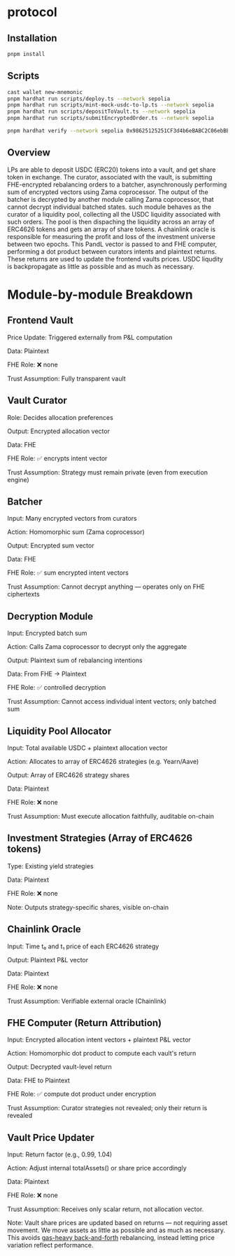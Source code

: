 # protocol

## Installation

```bash
pnpm install
```

## Scripts

```bash
cast wallet new-mnemonic
pnpm hardhat run scripts/deploy.ts --network sepolia
pnpm hardhat run scripts/mint-mock-usdc-to-lp.ts --network sepolia
pnpm hardhat run scripts/depositToVault.ts --network sepolia
pnpm hardhat run scripts/submitEncryptedOrder.ts --network sepolia
```

```bash
pnpm hardhat verify --network sepolia 0x98625125251CF3d4b6eBABC2C06ebBB37B2C957a 0xD4aCA3f915627611172F56D85bc1a1478aeC6427 0xde1F4FeE2886fF17294DCC3fE13033A4dB9B6545 0x0102030405060708090a0b0c0d0e0f101112131415161718191a1b1c1d1e1f20
```


## Overview

LPs are able to deposit USDC (ERC20) tokens into a vault, and get share token in exchange. The curator, associated with the vault, is submitting FHE-encrypted rebalancing orders to a batcher, asynchronously performing sum of encrypted vectors using Zama coprocessor. The output of the batcher is decrypted by another module calling Zama coprocessor, that cannot decrypt individual batched states. such module behaves as the curator of a liquidity pool, collecting all the USDC liquidity associated with such orders. The pool is then dispaching the liquidity across an array of ERC4626 tokens and gets an array of share tokens. A chainlink oracle is responsible for measuring the profit and loss of the investment universe between two epochs. This PandL vector is passed to and FHE computer, performing a dot product between curators intents and plaintext returns. These returns are used to update the frontend vaults prices. USDC liqudity is backpropagate as little as possible and as much as necessary.

# Module-by-module Breakdown

## Frontend Vault

Price Update: Triggered externally from P&L computation

Data: Plaintext

FHE Role: ❌ none

Trust Assumption: Fully transparent vault

## Vault Curator

Role: Decides allocation preferences

Output: Encrypted allocation vector

Data: FHE

FHE Role: ✅ encrypts intent vector

Trust Assumption: Strategy must remain private (even from execution engine)

## Batcher

Input: Many encrypted vectors from curators

Action: Homomorphic sum (Zama coprocessor)

Output: Encrypted sum vector

Data: FHE

FHE Role: ✅ sum encrypted intent vectors

Trust Assumption: Cannot decrypt anything — operates only on FHE ciphertexts

## Decryption Module

Input: Encrypted batch sum

Action: Calls Zama coprocessor to decrypt only the aggregate

Output: Plaintext sum of rebalancing intentions

Data: From FHE → Plaintext

FHE Role: ✅ controlled decryption

Trust Assumption: Cannot access individual intent vectors; only batched sum

## Liquidity Pool Allocator

Input: Total available USDC + plaintext allocation vector

Action: Allocates to array of ERC4626 strategies (e.g. Yearn/Aave)

Output: Array of ERC4626 strategy shares

Data: Plaintext

FHE Role: ❌ none

Trust Assumption: Must execute allocation faithfully, auditable on-chain

## Investment Strategies (Array of ERC4626 tokens)

Type: Existing yield strategies

Data: Plaintext

FHE Role: ❌ none

Note: Outputs strategy-specific shares, visible on-chain

## Chainlink Oracle

Input: Time t₀ and t₁ price of each ERC4626 strategy

Output: Plaintext P&L vector

Data: Plaintext

FHE Role: ❌ none

Trust Assumption: Verifiable external oracle (Chainlink)

## FHE Computer (Return Attribution)

Input: Encrypted allocation intent vectors + plaintext P&L vector

Action: Homomorphic dot product to compute each vault's return

Output: Decrypted vault-level return

Data: FHE to Plaintext

FHE Role: ✅ compute dot product under encryption

Trust Assumption: Curator strategies not revealed; only their return is revealed

## Vault Price Updater

Input: Return factor (e.g., 0.99, 1.04)

Action: Adjust internal totalAssets() or share price accordingly

Data: Plaintext

FHE Role: ❌ none

Trust Assumption: Receives only scalar return, not allocation vector.

Note: Vault share prices are updated based on returns — not requiring asset movement. We move assets as little as possible and as much as necessary. This avoids [gas-heavy back-and-forth](https://github.com/OrionFinanceAI/orionfinance-app/blob/91ede5ef8cc37687cd4b8b42ba534d1fed79711d/app.py) rebalancing, instead letting price variation reflect performance.